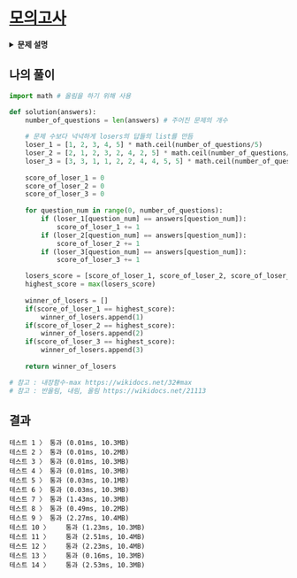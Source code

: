 # [모의고사](https://programmers.co.kr/learn/courses/30/lessons/42840)

<details>
<summary><strong>문제 설명</strong></summary>
<div markdown="1">
수포자는 수학을 포기한 사람의 준말입니다. 수포자 삼인방은 모의고사에 수학 문제를 전부 찍으려 합니다. 수포자는 1번 문제부터 마지막 문제까지 다음과 같이 찍습니다.<br><br>

1번 수포자가 찍는 방식: 1, 2, 3, 4, 5, 1, 2, 3, 4, 5, ...<br>
2번 수포자가 찍는 방식: 2, 1, 2, 3, 2, 4, 2, 5, 2, 1, 2, 3, 2, 4, 2, 5, ...<br>
3번 수포자가 찍는 방식: 3, 3, 1, 1, 2, 2, 4, 4, 5, 5, 3, 3, 1, 1, 2, 2, 4, 4, 5, 5, ...<br>

1번 문제부터 마지막 문제까지의 정답이 순서대로 들은 배열 answers가 주어졌을 때, 가장 많은 문제를 맞힌 사람이 누구인지 배열에 담아 return 하도록 solution 함수를 작성해주세요.

<b>제한 조건</b><br>
시험은 최대 10,000 문제로 구성되어있습니다.<br>
문제의 정답은 1, 2, 3, 4, 5중 하나입니다.<br>
가장 높은 점수를 받은 사람이 여럿일 경우, return하는 값을 오름차순 정렬해주세요.<br>

<b>입출력 예</b><br>
answers   return<br>
[1,2,3,4,5]  [1]<br>
[1,3,2,4,2] [1,2,3]<br>

<b>입출력 예 설명</b><br>
입출력 예 #1

수포자 1은 모든 문제를 맞혔습니다.<br>
수포자 2는 모든 문제를 틀렸습니다.<br>
수포자 3은 모든 문제를 틀렸습니다.<br>
따라서 가장 문제를 많이 맞힌 사람은 수포자 1입니다.<br>

입출력 예 #2

모든 사람이 2문제씩을 맞췄습니다.<br>
</div>
</details>


## 나의 풀이
```python
import math # 올림을 하기 위해 사용

def solution(answers):
    number_of_questions = len(answers) # 주어진 문제의 개수
    
    # 문제 수보다 넉넉하게 losers의 답들의 list를 만듬
    loser_1 = [1, 2, 3, 4, 5] * math.ceil(number_of_questions/5)
    loser_2 = [2, 1, 2, 3, 2, 4, 2, 5] * math.ceil(number_of_questions/8)
    loser_3 = [3, 3, 1, 1, 2, 2, 4, 4, 5, 5] * math.ceil(number_of_questions/10)
    
    score_of_loser_1 = 0
    score_of_loser_2 = 0
    score_of_loser_3 = 0
    
    for question_num in range(0, number_of_questions):
        if (loser_1[question_num] == answers[question_num]):
            score_of_loser_1 += 1
        if (loser_2[question_num] == answers[question_num]):
            score_of_loser_2 += 1
        if (loser_3[question_num] == answers[question_num]):
            score_of_loser_3 += 1

    losers_score = [score_of_loser_1, score_of_loser_2, score_of_loser_3]
    highest_score = max(losers_score)
    
    winner_of_losers = []    
    if(score_of_loser_1 == highest_score):
        winner_of_losers.append(1)
    if(score_of_loser_2 == highest_score):
        winner_of_losers.append(2)
    if(score_of_loser_3 == highest_score):
        winner_of_losers.append(3)    
    
    return winner_of_losers

# 참고 : 내장함수-max https://wikidocs.net/32#max
# 참고 : 반올림, 내림, 올림 https://wikidocs.net/21113
```

## 결과
```
테스트 1 〉	통과 (0.01ms, 10.3MB)
테스트 2 〉	통과 (0.01ms, 10.2MB)
테스트 3 〉	통과 (0.01ms, 10.3MB)
테스트 4 〉	통과 (0.01ms, 10.3MB)
테스트 5 〉	통과 (0.03ms, 10.1MB)
테스트 6 〉	통과 (0.03ms, 10.3MB)
테스트 7 〉	통과 (1.43ms, 10.3MB)
테스트 8 〉	통과 (0.49ms, 10.2MB)
테스트 9 〉	통과 (2.27ms, 10.4MB)
테스트 10 〉	통과 (1.23ms, 10.3MB)
테스트 11 〉	통과 (2.51ms, 10.4MB)
테스트 12 〉	통과 (2.23ms, 10.4MB)
테스트 13 〉	통과 (0.16ms, 10.3MB)
테스트 14 〉	통과 (2.53ms, 10.3MB)
```
